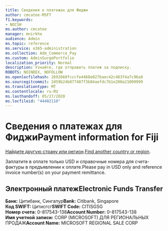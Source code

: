 ```yaml
---
title: Сведения о платежах для Фиджи
author: cmcatee-MSFT
f1.keywords:
- NOCSH
ms.author: cmcatee
manager: mnirkhe
audience: Admin
ms.topic: reference
ms.service: o365-administration
ms.collection: Adm_Commerce_Pay
ms.custom: AdminSurgePortfolio
localization_priority: Normal
description: Узнайте, где отправить платеж за подписку.
ROBOTS: NOINDEX, NOFOLLOW
ms.openlocfilehash: 2692660fcccfe4468e027baec42c483f4a7c96a8
ms.sourcegitcommit: 2d59b24b877487f3b84aefdc7b1e200a21009999
ms.translationtype: MT
ms.contentlocale: ru-RU
ms.lasthandoff: 05/27/2020
ms.locfileid: "44402110"
---
```

# <a name="payment-information-for-fiji"></a><span data-ttu-id="1be2d-103">Сведения о платежах для Фиджи</span><span class="sxs-lookup"><span data-stu-id="1be2d-103">Payment information for Fiji</span></span>

<span data-ttu-id="1be2d-104">[Найдите другую страну или регион](../billing-and-payments/pay-for-your-subscription.md).</span><span class="sxs-lookup"><span data-stu-id="1be2d-104">[Find another country or region](../billing-and-payments/pay-for-your-subscription.md).</span></span>

<span data-ttu-id="1be2d-105">Заплатите в оплате только USD и справочные номера для счета-фактуры в предъявлении к оплате.</span><span class="sxs-lookup"><span data-stu-id="1be2d-105">Please pay in USD only and reference invoice number(s) on your payment remittance.</span></span>

## <a name="electronic-funds-transfer"></a><span data-ttu-id="1be2d-106">Электронный платеж</span><span class="sxs-lookup"><span data-stu-id="1be2d-106">Electronic Funds Transfer</span></span>

<span data-ttu-id="1be2d-107">**Банк:** Цитибанк, Сингапур</span><span class="sxs-lookup"><span data-stu-id="1be2d-107">**Bank:** Citibank, Singapore</span></span>  
<span data-ttu-id="1be2d-108">**Код SWIFT:** Цитисгсг</span><span class="sxs-lookup"><span data-stu-id="1be2d-108">**SWIFT Code:** CITISGSG</span></span>  
<span data-ttu-id="1be2d-109">**Номер счета:** 0-817543-138</span><span class="sxs-lookup"><span data-stu-id="1be2d-109">**Account Number:** 0-817543-138</span></span>  
<span data-ttu-id="1be2d-110">**Имя учетной записи:** CORP (MICROSOFT) ДЛЯ РЕГИОНАЛЬНЫХ ПРОДАЖ</span><span class="sxs-lookup"><span data-stu-id="1be2d-110">**Account Name:** MICROSOFT REGIONAL SALE CORP</span></span>  